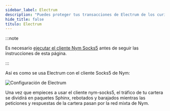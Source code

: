 ```yaml
---
sidebar_label: Electrum
description: "Puedes proteger tus transacciones de Electrum de los curiosos de la red utilizando el mixnet de Nym. Aquí se explica cómo"
hide_title: false
título: Electrum
---
```


 

:::note

Es necesario [ejecutar el cliente Nym Socks5](/docs/0.11.0/use-apps/index) antes de seguir las instrucciones de esta página.

:::


Así es como se usa Electrum con el cliente Socks5 de Nym:

![Configuración de Electrum](/img/docs/wallet-proxy-settings/electrum.gif)

Una vez que empieces a usar el cliente nym-socks5, el tráfico de tu cartera se dividirá en paquetes Sphinx, rebotados y barajados mientras las peticiones y respuestas de la cartera pasan por la red mixta de Nym.
